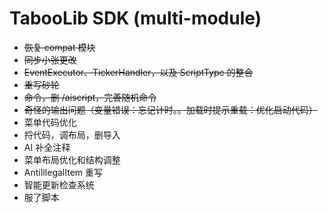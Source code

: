 # TabooLib SDK (multi-module)

- ~~恢复 compat 模块~~
- ~~同步小张更改~~
- ~~EventExecutor、TickerHandler，以及 ScriptType 的整合~~
- ~~重写砂轮~~
- ~~命令，删 /aiscript，完善随机命令~~
- ~~奇怪的输出问题（变量错误：忘记计时。。加载时提示重载：优化启动代码）~~
- 菜单代码优化
- 捋代码，调布局，删导入
- AI 补全注释
- 菜单布局优化和结构调整
- AntiIllegalItem 重写
- 智能更新检查系统
- 服了脚本